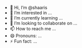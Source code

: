 - 👋 Hi, I’m @shaaris
- 👀 I’m interested in ...
- 🌱 I’m currently learning ...
- 💞️ I’m looking to collaborate on ...
- 📫 How to reach me ...
- 😄 Pronouns: ...
- ⚡ Fun fact: ...

<!---
shaaris/shaaris is a ✨ special ✨ repository because its `README.md` (this file) appears on your GitHub profile.
You can click the Preview link to take a look at your changes.
--->
